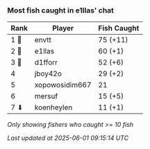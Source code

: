 ### Most fish caught in e1llas' chat
| Rank | Player | Fish Caught |
|------|--------|-----------|
| 1 🥇  | envtt  | 75 (+11) |
| 2 🥈  | e1llas  | 60 (+1) |
| 3 🥉  | d1fforr  | 52 (+6) |
| 4  | jboy42o  | 29 (+2) |
| 5  | xopowosidim667  | 21 |
| 6  | mersuf  | 15 (+5) |
| 7 ⬇ | koenheylen  | 11 (+1) |

_Only showing fishers who caught >= 10 fish_

_Last updated at 2025-06-01 09:15:14 UTC_